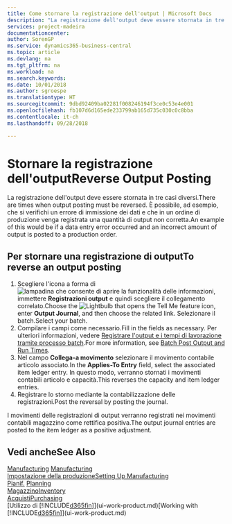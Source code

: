 ```yaml
---
title: Come stornare la registrazione dell'output | Microsoft Docs
description: "La registrazione dell'output deve essere stornata in tre casi diversi. È possibile, ad esempio, che si verifichi un errore di immissione dei dati e che in un ordine di produzione venga registrata una quantità di output non corretta."
services: project-madeira
documentationcenter: 
author: SorenGP
ms.service: dynamics365-business-central
ms.topic: article
ms.devlang: na
ms.tgt_pltfrm: na
ms.workload: na
ms.search.keywords: 
ms.date: 10/01/2018
ms.author: sgroespe
ms.translationtype: HT
ms.sourcegitcommit: 9dbd92409ba02281f008246194f3ce0c53e4e001
ms.openlocfilehash: fb107d6d165ede233799ab165d735c030c0c8bba
ms.contentlocale: it-ch
ms.lasthandoff: 09/28/2018

---
```

# <a name="reverse-output-posting"></a><span data-ttu-id="eaf21-104">Stornare la registrazione dell'output</span><span class="sxs-lookup"><span data-stu-id="eaf21-104">Reverse Output Posting</span></span>
<span data-ttu-id="eaf21-105">La registrazione dell'output deve essere stornata in tre casi diversi.</span><span class="sxs-lookup"><span data-stu-id="eaf21-105">There are times when output posting must be reversed.</span></span> <span data-ttu-id="eaf21-106">È possibile, ad esempio, che si verifichi un errore di immissione dei dati e che in un ordine di produzione venga registrata una quantità di output non corretta.</span><span class="sxs-lookup"><span data-stu-id="eaf21-106">An example of this would be if a data entry error occurred and an incorrect amount of output is posted to a production order.</span></span>  

## <a name="to-reverse-an-output-posting"></a><span data-ttu-id="eaf21-107">Per stornare una registrazione di output</span><span class="sxs-lookup"><span data-stu-id="eaf21-107">To reverse an output posting</span></span>  
1.  <span data-ttu-id="eaf21-108">Scegliere l'icona a forma di ![lampadina che consente di aprire la funzionalità delle informazioni](media/ui-search/search_small.png "Informazioni sull'operazione che si desidera eseguire"), immettere **Registrazioni output** e quindi scegliere il collegamento correlato.</span><span class="sxs-lookup"><span data-stu-id="eaf21-108">Choose the ![Lightbulb that opens the Tell Me feature](media/ui-search/search_small.png "Tell me what you want to do") icon, enter **Output Journal**, and then choose the related link.</span></span> <span data-ttu-id="eaf21-109">Selezionare il batch.</span><span class="sxs-lookup"><span data-stu-id="eaf21-109">Select your batch.</span></span>  
2. <span data-ttu-id="eaf21-110">Compilare i campi come necessario.</span><span class="sxs-lookup"><span data-stu-id="eaf21-110">Fill in the fields as necessary.</span></span> <span data-ttu-id="eaf21-111">Per ulteriori informazioni, vedere [Registrare l'output e i tempi di lavorazione tramite processo batch](production-how-to-post-output-quantity.md).</span><span class="sxs-lookup"><span data-stu-id="eaf21-111">For more information, see [Batch Post Output and Run Times](production-how-to-post-output-quantity.md).</span></span>
3.  <span data-ttu-id="eaf21-112">Nel campo **Collega-a movimento** selezionare il movimento contabile articolo associato.</span><span class="sxs-lookup"><span data-stu-id="eaf21-112">In the **Applies-To Entry** field, select the associated item ledger entry.</span></span> <span data-ttu-id="eaf21-113">In questo modo, verranno stornati i movimenti contabili articolo e capacità.</span><span class="sxs-lookup"><span data-stu-id="eaf21-113">This reverses the capacity and item ledger entries.</span></span>  
4. <span data-ttu-id="eaf21-114">Registrare lo storno mediante la contabilizzazione delle registrazioni.</span><span class="sxs-lookup"><span data-stu-id="eaf21-114">Post the reversal by posting the journal.</span></span>  

<span data-ttu-id="eaf21-115">I movimenti delle registrazioni di output verranno registrati nei movimenti contabili magazzino come rettifica positiva.</span><span class="sxs-lookup"><span data-stu-id="eaf21-115">The output journal entries are posted to the item ledger as a positive adjustment.</span></span>  

## <a name="see-also"></a><span data-ttu-id="eaf21-116">Vedi anche</span><span class="sxs-lookup"><span data-stu-id="eaf21-116">See Also</span></span>  
 <span data-ttu-id="eaf21-117">[Manufacturing](production-manage-manufacturing.md)  </span><span class="sxs-lookup"><span data-stu-id="eaf21-117">[Manufacturing](production-manage-manufacturing.md)  </span></span>  
 [<span data-ttu-id="eaf21-118">Impostazione della produzione</span><span class="sxs-lookup"><span data-stu-id="eaf21-118">Setting Up Manufacturing</span></span>](production-configure-production-processes.md)  
 <span data-ttu-id="eaf21-119">[Pianif.](production-planning.md)    </span><span class="sxs-lookup"><span data-stu-id="eaf21-119">[Planning](production-planning.md)    </span></span>  
 [<span data-ttu-id="eaf21-120">Magazzino</span><span class="sxs-lookup"><span data-stu-id="eaf21-120">Inventory</span></span>](inventory-manage-inventory.md)  
 [<span data-ttu-id="eaf21-121">Acquisti</span><span class="sxs-lookup"><span data-stu-id="eaf21-121">Purchasing</span></span>](purchasing-manage-purchasing.md)  
 <span data-ttu-id="eaf21-122">[Utilizzo di [!INCLUDE[d365fin](includes/d365fin_md.md)]](ui-work-product.md)</span><span class="sxs-lookup"><span data-stu-id="eaf21-122">[Working with [!INCLUDE[d365fin](includes/d365fin_md.md)]](ui-work-product.md)</span></span>  

